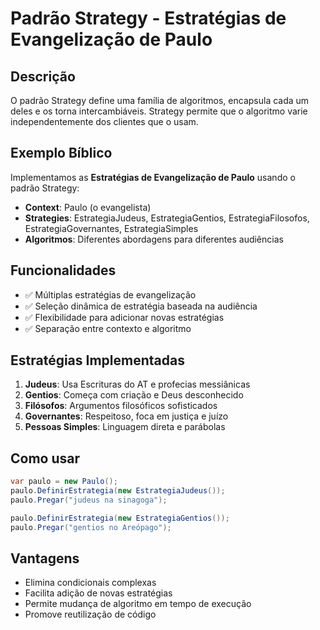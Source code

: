# Padrão Strategy - Estratégias de Evangelização de Paulo

## Descrição
O padrão Strategy define uma família de algoritmos, encapsula cada um deles e os torna intercambiáveis. Strategy permite que o algoritmo varie independentemente dos clientes que o usam.

## Exemplo Bíblico
Implementamos as **Estratégias de Evangelização de Paulo** usando o padrão Strategy:

- **Context**: Paulo (o evangelista)
- **Strategies**: EstrategiaJudeus, EstrategiaGentios, EstrategiaFilosofos, EstrategiaGovernantes, EstrategiaSimples
- **Algoritmos**: Diferentes abordagens para diferentes audiências

## Funcionalidades
- ✅ Múltiplas estratégias de evangelização
- ✅ Seleção dinâmica de estratégia baseada na audiência
- ✅ Flexibilidade para adicionar novas estratégias
- ✅ Separação entre contexto e algoritmo

## Estratégias Implementadas
1. **Judeus**: Usa Escrituras do AT e profecias messiânicas
2. **Gentios**: Começa com criação e Deus desconhecido
3. **Filósofos**: Argumentos filosóficos sofisticados
4. **Governantes**: Respeitoso, foca em justiça e juízo
5. **Pessoas Simples**: Linguagem direta e parábolas

## Como usar
```csharp
var paulo = new Paulo();
paulo.DefinirEstrategia(new EstrategiaJudeus());
paulo.Pregar("judeus na sinagoga");

paulo.DefinirEstrategia(new EstrategiaGentios());
paulo.Pregar("gentios no Areópago");
```

## Vantagens
- Elimina condicionais complexas
- Facilita adição de novas estratégias
- Permite mudança de algoritmo em tempo de execução
- Promove reutilização de código
